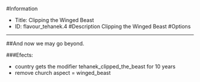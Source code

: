 #Information
 - Title: Clipping the Winged Beast
 - ID: flavour_tehanek.4
#Description
Clipping the Winged Beast
#Options

___
##And now we may go beyond.

###Efects:<ul><li>country gets the modifier tehanek_clipped_the_beast for 10 years</li><li>remove church aspect = winged_beast</li></ul>
